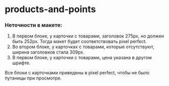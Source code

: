 # products-and-points

### Неточности в макете:
1) В первом блоке, у карточки с товарами, заголовок 275px, но должен быть 252px. Тогда макет будет соответствовать pixel perfect.
2) Во втором блоке, у карточках с товарами, которые отсутствуют, ширина заголовков стала 309px.
3) В первом блоке, у карточки с товарами, цена указана в другом шрифте.

Все блоки с карточками приведены в pixel perfect, чтобы не было путаницы при просмотре.
